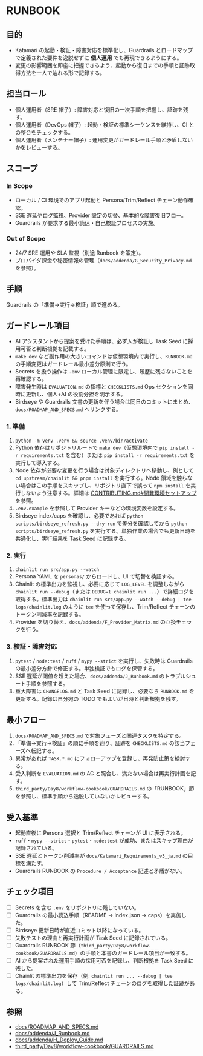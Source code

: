 # RUNBOOK

## 目的
- Katamari の起動・検証・障害対応を標準化し、Guardrails とロードマップで定義された要件を逸脱せずに **個人運用** でも再現できるようにする。
- 変更の影響範囲を即座に把握できるよう、起動から復旧までの手順と証跡取得方法を一人で辿れる形で記録する。

## 担当ロール
- 個人運用者（SRE 帽子）: 障害対応と復旧の一次手順を把握し、証跡を残す。
- 個人運用者（DevOps 帽子）: 起動・検証の標準シーケンスを維持し、CI との整合をチェックする。
- 個人運用者（メンテナー帽子）: 運用変更がガードレール手順と矛盾しないかをレビューする。

## スコープ
### In Scope
- ローカル / CI 環境でのアプリ起動と Persona/Trim/Reflect チェーン動作確認。
- SSE 遅延やログ監視、Provider 設定の切替、基本的な障害復旧フロー。
- Guardrails が要求する最小読込・自己検証プロセスの実施。

### Out of Scope
- 24/7 SRE 運用や SLA 監視（別途 Runbook を策定）。
- プロバイダ課金や秘密情報の管理（`docs/addenda/G_Security_Privacy.md` を参照）。

## 手順
Guardrails の「準備→実行→検証」順で進める。

## ガードレール項目
- AI アシスタントから提案を受けた手順は、必ず人が検証し Task Seed に採用可否と判断根拠を記載する。
- `make dev` など副作用の大きいコマンドは仮想環境内で実行し、`RUNBOOK.md` の手順変更はガードレール最小差分原則で行う。
- Secrets を扱う操作は `.env` ローカル管理に限定し、履歴に残さないことを再確認する。
- 障害発生時は `EVALUATION.md` の指標と `CHECKLISTS.md` Ops セクションを同時に更新し、個人+AI の役割分担を明示する。
- Birdseye や Guardrails 文書の更新を伴う場合は同日のコミットにまとめ、`docs/ROADMAP_AND_SPECS.md` へリンクする。

### 1. 準備
1. `python -m venv .venv && source .venv/bin/activate`
2. Python 依存はリポジトリルートで `make dev`（仮想環境内で `pip install -r requirements.txt` を含む）または `pip install -r requirements.txt` を実行して導入する。
3. Node 依存が必要な変更を行う場合は対象ディレクトリへ移動し、例として `cd upstream/chainlit && pnpm install` を実行する。Node 領域を触らない場合はこの手順をスキップし、リポジトリ直下で誤って `npm install` を実行しないよう注意する。詳細は [CONTRIBUTING.md#開発環境セットアップ](CONTRIBUTING.md#開発環境セットアップ) を参照。
4. `.env.example` を参照して Provider キーなどの環境変数を設定する。
5. Birdseye index/caps を確認し、必要であれば `python scripts/birdseye_refresh.py --dry-run` で差分を確認してから `python scripts/birdseye_refresh.py` を実行する。単独作業の場合でも更新日時を共通化し、実行結果を Task Seed に記録する。

### 2. 実行
1. `chainlit run src/app.py --watch`
2. Persona YAML を `personas/` からロードし、UI で切替を検証する。
3. Chainlit の標準出力を監視し、必要に応じて `LOG_LEVEL` を調整しながら `chainlit run --debug`（または `DEBUG=1 chainlit run ...`）で詳細ログを取得する。標準出力は `chainlit run src/app.py --watch --debug | tee logs/chainlit.log` のように `tee` を使って保存し、Trim/Reflect チェーンのトークン削減率を記録する。
4. Provider を切り替え、`docs/addenda/F_Provider_Matrix.md` の互換チェックを行う。

### 3. 検証・障害対応
1. `pytest` / `node:test` / `ruff` / `mypy --strict` を実行し、失敗時は Guardrails の最小差分方針で修正する。単独検証でもログを保管する。
2. SSE 遅延が閾値を超えた場合、`docs/addenda/J_Runbook.md` のトラブルシュート手順を参照する。
3. 重大障害は `CHANGELOG.md` と Task Seed に記録し、必要なら `RUNBOOK.md` を更新する。記録は自分宛の TODO でもよいが日時と判断根拠を残す。

## 最小フロー
1. `docs/ROADMAP_AND_SPECS.md` で対象フェーズと関連タスクを特定する。
2. 「準備→実行→検証」の順に手順を辿り、証跡を `CHECKLISTS.md` の該当フェーズへ転記する。
3. 異常があれば `TASK.*.md` にフォローアップを登録し、再発防止策を検討する。
4. 受入判断を `EVALUATION.md` の AC と照合し、満たない場合は再実行計画を記す。
5. `third_party/Day8/workflow-cookbook/GUARDRAILS.md` の「RUNBOOK」節を参照し、標準手順から逸脱していないかレビューする。

## 受入基準
- 起動直後に Persona 選択と Trim/Reflect チェーンが UI に表示される。
- `ruff`・`mypy --strict`・`pytest`・`node:test` が成功、またはスキップ理由が記録されている。
- SSE 遅延とトークン削減率が `docs/Katamari_Requirements_v3_ja.md` の目標を満たす。
- Guardrails RUNBOOK の `Procedure / Acceptance` 記述と矛盾がない。

## チェック項目
- [ ] Secrets を含む `.env` をリポジトリに残していない。
- [ ] Guardrails の最小読込手順（README → index.json → caps）を実施した。
- [ ] Birdseye 更新日時が直近コミット以降になっている。
- [ ] 失敗テストの理由と再実行計画が Task Seed に記録されている。
- [ ] Guardrails RUNBOOK 節（`third_party/Day8/workflow-cookbook/GUARDRAILS.md`）の手順と本書のガードレール項目が一致する。
- [ ] AI から提案された運用手順の採用可否を記録し、判断根拠を Task Seed に残した。
- [ ] Chainlit の標準出力を保存（例: `chainlit run ... --debug | tee logs/chainlit.log`）して Trim/Reflect チェーンのログを取得した証跡がある。

## 参照
- [docs/ROADMAP_AND_SPECS.md](docs/ROADMAP_AND_SPECS.md)
- [docs/addenda/J_Runbook.md](docs/addenda/J_Runbook.md)
- [docs/addenda/H_Deploy_Guide.md](docs/addenda/H_Deploy_Guide.md)
- [third_party/Day8/workflow-cookbook/GUARDRAILS.md](third_party/Day8/workflow-cookbook/GUARDRAILS.md)
